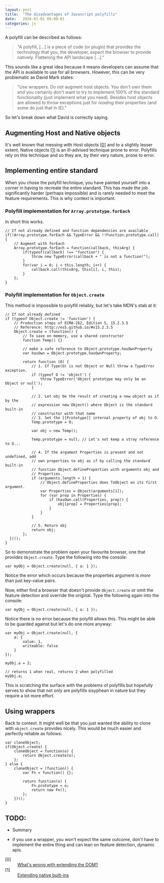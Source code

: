 ```yaml
---
layout: post
title:  "The disadvantages of Javascript polyfills"
date:   2026-01-01 09:00:01
categories: js
---
```


A polyfill can be described as follows:

> "A polyfill, [...] is a piece of code (or plugin) that provides the technology that you, the developer, expect the browser to provide natively. Flattening the API landscape [...]."

This sounds like a great idea because it means developers can assume that the API is available to use for all browsers. However, this can be very problematic as David Mark states:

> "Use wrappers. Do *not* augment host objects. You don't own them and you certainly don't want to try to implement 100% of the standard
functionality (just implement what you need). Besides host objects are allowed to throw exceptions just for *reading* their properties (and some do just that in IE)."

So let's break down what David is correctly saying.

## Augmenting Host and Native objects

It's well known that messing with Host objects [[0](#ref0)] and to a slightly lesser extent, Native objects [[1](#ref1)] is an ill-advised technique prone to error. Polyfills rely on this technique and so they are, by their very nature, prone to error.

## Implementing entire standard

When you chose the polyfill technique, you have painted yourself into a corner in having to recreate the entire standard. This has made the job significantly harder (perhaps impossible) and is rarely needed to meet the feature requirements. This is why context is important.

### Polyfill implementation for `Array.prototype.forEach`

In short this works.

	// If not already defined and function dependencies are available
	if(!Array.prototype.forEach && TypeError && !!Function.prototype.call) {
		// Augment with forEach
		Array.prototype.forEach = function(callback, thisArg) {
			if(typeof(callback) !== "function") {
				throw new TypeError(callback + " is not a function!");
			}
			for(var i = 0; i < this.length; i++) {
				callback.call(thisArg, this[i], i, this);
			}
		};
	}

### Polyfill implementation for `Object.create`

This method is impossible to polyfill reliably, but let's take MDN's stab at it:

	// If not already defined
	if (typeof Object.create != 'function') {
		// Production steps of ECMA-262, Edition 5, 15.2.3.5
		// Reference: http://es5.github.io/#x15.2.3.5
		Object.create = (function() {
		    // To save on memory, use a shared constructor
		    function Temp() {}

		    // make a safe reference to Object.prototype.hasOwnProperty
		    var hasOwn = Object.prototype.hasOwnProperty;

			return function (O) {
				// 1. If Type(O) is not Object or Null throw a TypeError exception.
				if (typeof O != 'object') {
					throw TypeError('Object prototype may only be an Object or null');
				}

				// 2. Let obj be the result of creating a new object as if by the
				// expression new Object() where Object is the standard built-in
				// constructor with that name
				// 3. Set the [[Prototype]] internal property of obj to O.
				Temp.prototype = O;

	      		var obj = new Temp();

	      		Temp.prototype = null; // Let's not keep a stray reference to O...

				// 4. If the argument Properties is present and not undefined, add
				// own properties to obj as if by calling the standard built-in
				// function Object.defineProperties with arguments obj and
				// Properties.
				if (arguments.length > 1) {
					// Object.defineProperties does ToObject on its first argument.
					var Properties = Object(arguments[1]);
					for (var prop in Properties) {
				  		if (hasOwn.call(Properties, prop)) {
				    		obj[prop] = Properties[prop];
				  		}
					}
				}

				// 5. Return obj
				return obj;
			};
	  })();
	}

So to demonstrate the problem open your favourite browser, one that provides `Object.create`. Type the following into the console:

	var myObj = Object.create(null, { a: 1 });

Notice the error which occurs because the properties argument is *more* than just key-value pairs.

Now, either find a browser that doesn't provide `Object.create` or omit the feature detection and override the original. Type  the following again into the console:

	var myObj = Object.create(null, { a: 1 });

Notice there is no error because the polyfill allows this. This might be able to be guarded against but let's do one more anyway:

	var myObj = Object.create(null, {
		a: {
			value: 1,
			writeable: false
		}
	});

	myObj.a = 2;

	// returns 1 when real, returns 2 when polyfilled
	myObj.a;

This is scratching the surface with the problems of polyfills but hopefully serves to show that not only are polyfills sisyphean in nature but they require a lot more effort.

## Using wrappers

Back to context. It might well be that you just wanted the ability to clone with `object.create` provides nicely. This would be much easier and perfectly reliable as follows:

	var cloneObject;
	if(Object.create) {
		cloneObject = function(o) {
			return Object.create(o);
		};
	} else {
		cloneObject = (function() {
			var Fn = function() {};

			return function(o) {
				Fn.prototype = o;
				return new Fn();
			};
		})();
	}

## TODO:

* Summary

* if you use a wrapper, you won't expect the same outcome, don't have to implement the entire thing and can lean on feature detection, dynamic apis.

<dl>
	<dt class="citation" id="ref0">[0]</dt>
	<dd><a href="http://perfectionkills.com/whats-wrong-with-extending-the-dom/">What's wrong with extending the DOM?</a></dd>
	<dt class="citation" id="ref1">[1]</dt>
	<dd><a href="http://perfectionkills.com/extending-native-builtins/">Extending native built-ins</a></dd>
</dl>